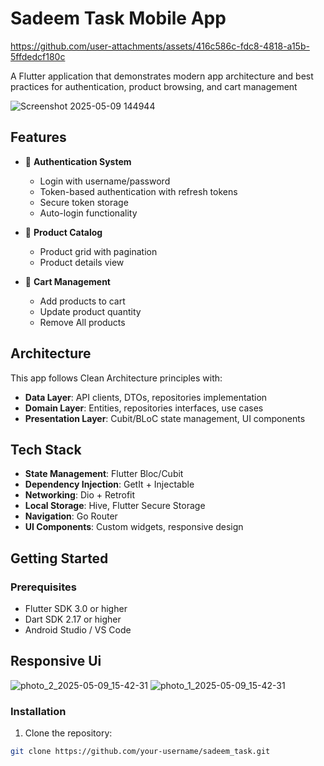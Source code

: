 # Sadeem Task Mobile App


https://github.com/user-attachments/assets/416c586c-fdc8-4818-a15b-5ffdedcf180c


A Flutter application that demonstrates modern app architecture and best practices for authentication, product browsing, and cart management

![Screenshot 2025-05-09 144944](https://github.com/user-attachments/assets/5ca1dc1d-b118-4a9d-a5b2-88b911c666c6)

## Features

- 🔐 **Authentication System**
  - Login with username/password
  - Token-based authentication with refresh tokens
  - Secure token storage
  - Auto-login functionality

- 📱 **Product Catalog**
  - Product grid with pagination
  - Product details view
 
  
- 🛒 **Cart Management**
  - Add products to cart
  - Update product quantity
  - Remove All  products


## Architecture

This app follows Clean Architecture principles with:

- **Data Layer**: API clients, DTOs, repositories implementation
- **Domain Layer**: Entities, repositories interfaces, use cases
- **Presentation Layer**: Cubit/BLoC state management, UI components

## Tech Stack

- **State Management**: Flutter Bloc/Cubit
- **Dependency Injection**: GetIt + Injectable
- **Networking**: Dio + Retrofit
- **Local Storage**: Hive, Flutter Secure Storage
- **Navigation**: Go Router
- **UI Components**: Custom widgets, responsive design

## Getting Started

### Prerequisites

- Flutter SDK 3.0 or higher
- Dart SDK 2.17 or higher
- Android Studio / VS Code
  
## Responsive Ui

![photo_2_2025-05-09_15-42-31](https://github.com/user-attachments/assets/f156bd70-c20d-42ec-a237-85e16465e759)  ![photo_1_2025-05-09_15-42-31](https://github.com/user-attachments/assets/d10cfb4e-8b74-4a7b-b80f-c1d68b7df742)



### Installation

1. Clone the repository:
```bash
git clone https://github.com/your-username/sadeem_task.git

